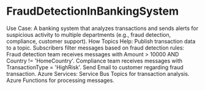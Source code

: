 # FraudDetectionInBankingSystem

Use Case: A banking system that analyzes transactions and sends alerts for suspicious activity to multiple departments (e.g., fraud detection, compliance, customer support).
How Topics Help:
Publish transaction data to a topic.
Subscribers filter messages based on fraud detection rules:
Fraud detection team receives messages with Amount > 10000 AND Country != 'HomeCountry'.
Compliance team receives messages with TransactionType = 'HighRisk'.
Send Email to customer regarding fraud transaction.
Azure Services:
  Service Bus Topics for transaction analysis.
  Azure Functions for processing messages.
